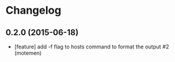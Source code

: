 # Changelog

## 0.2.0 (2015-06-18)

* [feature] add -f flag to hosts command to format the output #2 (motemen)
